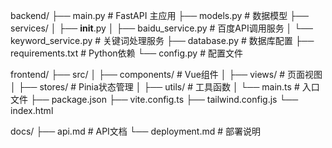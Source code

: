 backend/
├── main.py              # FastAPI 主应用
├── models.py            # 数据模型
├── services/
│   ├── __init__.py
│   ├── baidu_service.py # 百度API调用服务
│   └── keyword_service.py # 关键词处理服务
├── database.py          # 数据库配置
├── requirements.txt     # Python依赖
└── config.py           # 配置文件

frontend/
├── src/
│   ├── components/     # Vue组件
│   ├── views/         # 页面视图
│   ├── stores/        # Pinia状态管理
│   ├── utils/         # 工具函数
│   └── main.ts        # 入口文件
├── package.json
├── vite.config.ts
├── tailwind.config.js
└── index.html

docs/
├── api.md             # API文档
└── deployment.md      # 部署说明